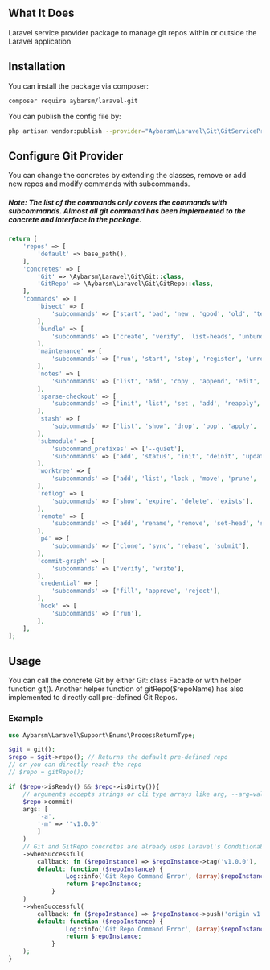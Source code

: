 ## What It Does
Laravel service provider package to manage git repos within or outside the Laravel application

## Installation

You can install the package via composer:

```bash
composer require aybarsm/laravel-git
```

You can publish the config file by:

```bash
php artisan vendor:publish --provider="Aybarsm\Laravel\Git\GitServiceProvider" --tag=config
```

## Configure Git Provider

You can change the concretes by extending the classes, remove or add new repos and modify commands with subcommands.

##### Note: The list of the commands only covers the commands with subcommands. Almost all git command has been implemented to the concrete and interface in the package.  

```php
return [
    'repos' => [
        'default' => base_path(),
    ],
    'concretes' => [
        'Git' => \Aybarsm\Laravel\Git\Git::class,
        'GitRepo' => \Aybarsm\Laravel\Git\GitRepo::class,
    ],
    'commands' => [
        'bisect' => [
            'subcommands' => ['start', 'bad', 'new', 'good', 'old', 'terms', 'skip', 'reset', 'visualize', 'view', 'replay', 'log', 'run'],
        ],
        'bundle' => [
            'subcommands' => ['create', 'verify', 'list-heads', 'unbundle'],
        ],
        'maintenance' => [
            'subcommands' => ['run', 'start', 'stop', 'register', 'unregister'],
        ],
        'notes' => [
            'subcommands' => ['list', 'add', 'copy', 'append', 'edit', 'show', 'merge', 'remove', 'prune', 'get-ref'],
        ],
        'sparse-checkout' => [
            'subcommands' => ['init', 'list', 'set', 'add', 'reapply', 'disable', 'check-rules'],
        ],
        'stash' => [
            'subcommands' => ['list', 'show', 'drop', 'pop', 'apply', 'branch', 'push', 'save', 'clear', 'create', 'store'],
        ],
        'submodule' => [
            'subcommand_prefixes' => ['--quiet'],
            'subcommands' => ['add', 'status', 'init', 'deinit', 'update', 'set-branch', 'set-url', 'summary', 'foreach', 'sync', 'absorbgitdirs'],
        ],
        'worktree' => [
            'subcommands' => ['add', 'list', 'lock', 'move', 'prune', 'remove', 'repair', 'unlock'],
        ],
        'reflog' => [
            'subcommands' => ['show', 'expire', 'delete', 'exists'],
        ],
        'remote' => [
            'subcommands' => ['add', 'rename', 'remove', 'set-head', 'set-branches', 'get-url', 'set-url', 'show', 'prune', 'update'],
        ],
        'p4' => [
            'subcommands' => ['clone', 'sync', 'rebase', 'submit'],
        ],
        'commit-graph' => [
            'subcommands' => ['verify', 'write'],
        ],
        'credential' => [
            'subcommands' => ['fill', 'approve', 'reject'],
        ],
        'hook' => [
            'subcommands' => ['run'],
        ],
    ],
];
```

## Usage

You can call the concrete Git by either Git::class Facade or with helper function git(). Another helper function of gitRepo($repoName) has also implemented to directly call pre-defined Git Repos.

### Example
```php
use Aybarsm\Laravel\Support\Enums\ProcessReturnType;

$git = git();
$repo = $git->repo(); // Returns the default pre-defined repo
// or you can directly reach the repo
// $repo = gitRepo();

if ($repo->isReady() && $repo->isDirty()){
    // arguments accepts strings or cli type arrays like arg, --arg=value, -arg value or -arg
    $repo->commit(
    args: [
        '-a',
        '-m' => '"v1.0.0"' 
        ]
    )
    // Git and GitRepo concretes are already uses Laravel's Conditionable trait however chaining made easier with pre-defined whenSuccessful and whenFailed methods.
    ->whenSuccessful(
        callback: fn ($repoInstance) => $repoInstance->tag('v1.0.0'),
        default: function ($repoInstance) {
                Log::info('Git Repo Command Error', (array)$repoInstance->result(ProcessReturnType::ALL_OUTPUT));
                return $repoInstance;
            }
    )
    ->whenSuccessful(
        callback: fn ($repoInstance) => $repoInstance->push('origin v1.0.0'),
        default: function ($repoInstance) {
                Log::info('Git Repo Command Error', (array)$repoInstance->result(ProcessReturnType::ALL_OUTPUT));
                return $repoInstance;
            }
    );
}
```
